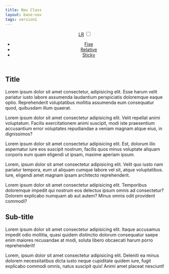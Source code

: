 ```yaml
---
title: Nav Class
layout: base-nav
tags: version1
---
```

<!-- Navigation bar -->
<header class="header">
        <!-- Logo -->
        <a href="{{ '/' | url }}" class="logo">LR</a>
        <!-- Hamburger icon -->
        <input class="side-menu" type="checkbox" id="side-menu"/>
        <label class="hamb" for="side-menu"><span class="hamb-line"></span></label>
        <!-- Menu -->
        <nav class="nav">
            <ul class="menu">
                <li><a href="{{ 'fixe.html' | url }}">Fixe</a></li>
                <li><a href="{{ 'relative.html' | url }}">Relative</a> </li>
                <li><a href="{{ 'sticky.html' | url }}">Sticky</a></li>
            </ul>
        </nav>
    </header>
    <!-- Main content -->
    <main>
        <article>
            <h1>Title</h1>
            <p>Lorem ipsum dolor sit amet consectetur, adipisicing elit. Esse harum velit pariatur iusto labore assumenda laudantium perspiciatis doloremque eaque optio. Reprehenderit voluptatibus mollitia assumenda eum consequatur quod, quibusdam illum quaerat.</p>
            <p>Lorem ipsum dolor sit amet consectetur adipisicing elit. Velit repellat animi voluptatum. Facilis exercitationem animi suscipit, modi iste praesentium accusantium error voluptates repudiandae a veniam magnam atque eius, in dignissimos?</p>
            <p>Lorem ipsum dolor sit amet consectetur adipisicing elit. Est, dolorum illo aspernatur iure eos suscipit nostrum, facilis quos minus voluptate aliquam corporis eum quam eligendi ut ipsam, maxime aperiam ipsum.</p>
            <p>Lorem, ipsum dolor sit amet consectetur adipisicing elit. Velit quo iusto nam pariatur tempora, eum ut aliquam cumque labore vel sit, atque voluptatibus. Iure, eligendi amet magnam ipsam architecto reprehenderit.</p>
            <p>Lorem ipsum dolor sit amet consectetur adipisicing elit. Temporibus doloremque impedit qui nostrum eos delectus ipsum omnis ad consectetur? Dolorem explicabo numquam ab aut autem? Minus omnis odit provident commodi?</p>
            <h2>Sub-title</h2>
            <p>Lorem ipsum dolor sit amet consectetur adipisicing elit. Itaque accusamus impedit odio mollitia, quasi quidem distinctio dolorum consequatur saepe enim maiores recusandae at modi, soluta libero obcaecati harum porro reprehenderit!</p>
            <p>Lorem, ipsum dolor sit amet consectetur adipisicing elit. Deleniti ea minus dolorem necessitatibus dicta iusto neque cupiditate quidem iure, fugit explicabo commodi omnis, natus suscipit quis! Animi amet placeat nesciunt!</p>
        </article>
    </main>
